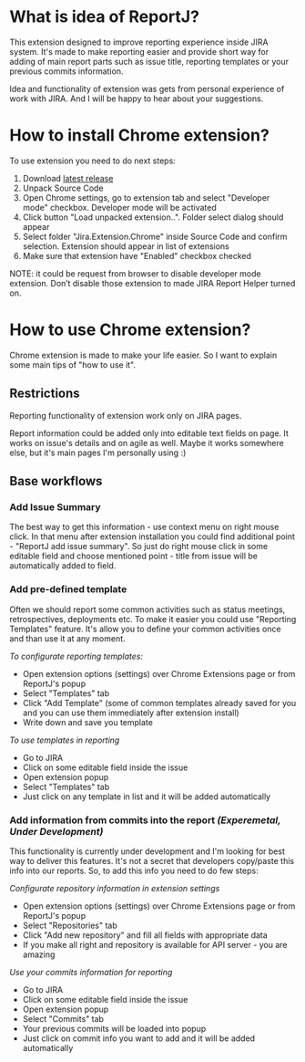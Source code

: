 # What is idea of ReportJ?

This extension designed to improve reporting experience inside JIRA system. It's made to make reporting easier and provide short way for adding of main report parts such as issue title, reporting templates or your previous commits information.

Idea and functionality of extension was gets from personal experience of work with JIRA. And I will be happy to hear about your suggestions.

# How to install Chrome extension?

To use extension you need to do next steps:

1. Download [latest release](https://github.com/mishani0x0ef/Jira.Extrension/releases)
2. Unpack Source Code
3. Open Chrome settings, go to extension tab and select "Developer mode" checkbox. Developer mode will be activated
4. Click button "Load unpacked extension..". Folder select dialog should appear
5. Select folder "Jira.Extension.Chrome" inside Source Code and confirm selection. Extension should appear in list of extensions
6. Make sure that extension have "Enabled" checkbox checked

NOTE: it could be request from browser to disable developer mode extension. Don’t disable those extension to made JIRA Report Helper turned on.

# How to use Chrome extension?

Chrome extension is made to make your life easier. So I want to explain some main tips of "how to use it".

## Restrictions

Reporting functionality of extension work only on JIRA pages.

Report information could be added only into editable text fields on page. It works on issue's details and on agile as well. Maybe it works somewhere else, but it's main pages I'm personally using :)

## Base workflows

### Add Issue Summary

The best way to get this information - use context menu on right mouse click. In that menu after extension installation you could find additional point - "ReportJ add issue summary". So just do right mouse click in some editable field and choose mentioned point - title from issue will be automatically added to field.

### Add pre-defined template

Often we should report some common activities such as status meetings, retrospectives, deployments etc. To make it easier you could use "Reporting Templates" feature. It's allow you to define your common activities once and than use it at any moment.

*To configurate reporting templates:*

* Open extension options (settings) over Chrome Extensions page or from ReportJ's popup
* Select "Templates" tab
* Click "Add Template" (some of common templates already saved for you and you can use them immediately after extension install)
* Write down and save you template

*To use templates in reporting*

* Go to JIRA
* Click on some editable field inside the issue
* Open extension popup 
* Select "Templates" tab
* Just click on any template in list and it will be added automatically

### Add information from commits into the report *(Experemetal, Under Development)*

This functionality is currently under development and I'm looking for best way to deliver this features.
It's not a secret that developers copy/paste this info into our reports. So, to add this info you need to do few steps:

*Configurate repository information in extension settings*

* Open extension options (settings) over Chrome Extensions page or from ReportJ's popup
* Select "Repositories" tab
* Click "Add new repository" and fill all fields with appropriate data
* If you make all right and repository is available for API server - you are amazing

*Use your commits information for reporting*

* Go to JIRA
* Click on some editable field inside the issue
* Open extension popup 
* Select "Commits" tab
* Your previous commits will be loaded into popup
* Just click on commit info you want to add and it will be added automatically
